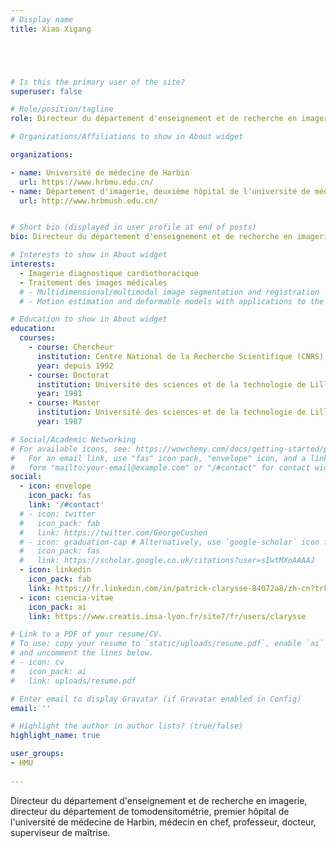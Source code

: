 ```yaml
---
# Display name
title: Xiao Xigang





# Is this the primary user of the site?
superuser: false

# Role/position/tagline
role: Directeur du département d'enseignement et de recherche en imagerie, premier hôpital de l'université de médecine de Harbin

# Organizations/Affiliations to show in About widget

organizations:

- name: Université de médecine de Harbin
  url: https://www.hrbmu.edu.cn/
- name: Département d'imagerie, deuxième hôpital de l'université de médecine de Harbin
  url: http://www.hrbmush.edu.cn/


# Short bio (displayed in user profile at end of posts)
bio: Directeur du département d'enseignement et de recherche en imagerie, premier hôpital de l'université de médecine de Harbin.

# Interests to show in About widget
interests:
  - Imagerie diagnostique cardiothoracique
  - Traitement des images médicales
  # - Multidimensional/multimodal image segmentation and registration
  # - Motion estimation and deformable models with applications to the 3D analysis of the heart functions

# Education to show in About widget
education:
  courses:
    - course: Chercheur
      institution: Centre National de la Recherche Scientifique (CNRS), CREATIS
      year: depuis 1992
    - course: Doctorat
      institution: Université des sciences et de la technologie de Lille, France
      year: 1991
    - course: Master
      institution: Université des sciences et de la technologie de Lille, France
      year: 1987

# Social/Academic Networking
# For available icons, see: https://wowchemy.com/docs/getting-started/page-builder/#icons
#   For an email link, use "fas" icon pack, "envelope" icon, and a link in the
#   form "mailto:your-email@example.com" or "/#contact" for contact widget.
social:
  - icon: envelope
    icon_pack: fas
    link: '/#contact'
  # - icon: twitter
  #   icon_pack: fab
  #   link: https://twitter.com/GeorgeCushen
  # - icon: graduation-cap # Alternatively, use `google-scholar` icon from `ai` icon pack
  #   icon_pack: fas
  #   link: https://scholar.google.co.uk/citations?user=sIwtMXoAAAAJ
  - icon: linkedin
    icon_pack: fab
    link: https://fr.linkedin.com/in/patrick-clarysse-84072a8/zh-cn?trk=people-guest_people_search-card
  - icon: ciencia-vitae
    icon_pack: ai
    link: https://www.creatis.insa-lyon.fr/site7/fr/users/clarysse 

# Link to a PDF of your resume/CV.
# To use: copy your resume to `static/uploads/resume.pdf`, enable `ai` icons in `params.toml`,
# and uncomment the lines below.
# - icon: cv
#   icon_pack: ai
#   link: uploads/resume.pdf

# Enter email to display Gravatar (if Gravatar enabled in Config)
email: ''

# Highlight the author in author lists? (true/false)
highlight_name: true

user_groups:
- HMU
 
---
```

Directeur du département d'enseignement et de recherche en imagerie, directeur du département de tomodensitométrie, premier hôpital de l'université de médecine de Harbin, médecin en chef, professeur, docteur, superviseur de maîtrise.
